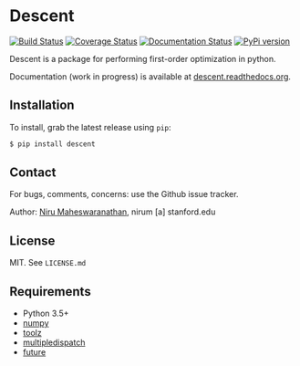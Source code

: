 # Descent

[![Build Status](https://travis-ci.org/nirum/descent.svg?branch=master)](https://travis-ci.org/nirum/descent)
[![Coverage Status](https://codecov.io/gh/nirum/descent/branch/master/graph/badge.svg)](https://codecov.io/gh/nirum/descent)
[![Documentation Status](https://readthedocs.org/projects/descent/badge/?version=master)](http://descent.readthedocs.org/en/latest/?badge=latest)
[![PyPi version](https://img.shields.io/pypi/v/descent.svg)](https://pypi.python.org/pypi/descent)

Descent is a package for performing first-order optimization in python.

Documentation (work in progress) is available at [descent.readthedocs.org](http://descent.readthedocs.org/en/latest/).

## Installation
To install, grab the latest release using `pip`:

```bash
$ pip install descent
```

## Contact
For bugs, comments, concerns: use the Github issue tracker.

Author: [Niru Maheswaranathan](http://niru.org/), nirum [a] stanford.edu

## License
MIT. See `LICENSE.md`

## Requirements

- Python 3.5+
- [numpy](http://www.numpy.org)
- [toolz](https://github.com/pytoolz/toolz)
- [multipledispatch](https://github.com/mrocklin/multipledispatch)
- [future](http://python-future.org/index.html)
